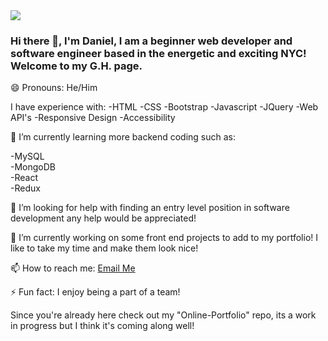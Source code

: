 <img src="https://static5.depositphotos.com/1027309/527/v/950/depositphotos_5272778-stock-illustration-skyline-new-york.jpg"/>

### Hi there 👋, I'm Daniel, I am a beginner web developer and software engineer based in the energetic and exciting NYC! Welcome to my G.H. page.<br>
😄 Pronouns: He/Him

I have experience with:
-HTML
-CSS
-Bootstrap
-Javascript
-JQuery
-Web API's
-Responsive Design
-Accessibility

🌱 I’m currently learning more backend coding such as:

-MySQL<br>
-MongoDB<br>
-React<br>
-Redux<br>

🤔 I’m looking for help with finding an entry level position in software development any help would be appreciated!

🔭 I’m currently working on some front end projects to add to my portfolio! I like to take my time and make them look nice!<br>

📫 How to reach me: [Email Me](mailto:danieljuarez@mail.com) <br>

⚡ Fun fact: I enjoy being a part of a team!

Since you're already here check out my "Online-Portfolio" repo, its a work in progress but I think it's coming along well!
<!--
**Danno26/Danno26** is a ✨ _special_ ✨ repository because its `README.md` (this file) appears on your GitHub profile.

Here are some ideas to get you started:

-  ...
-  ...
- 👯 I’m looking to collaborate on ...
- 
- 💬 Ask me about ...
-  ...
- 
-  ...
-->
